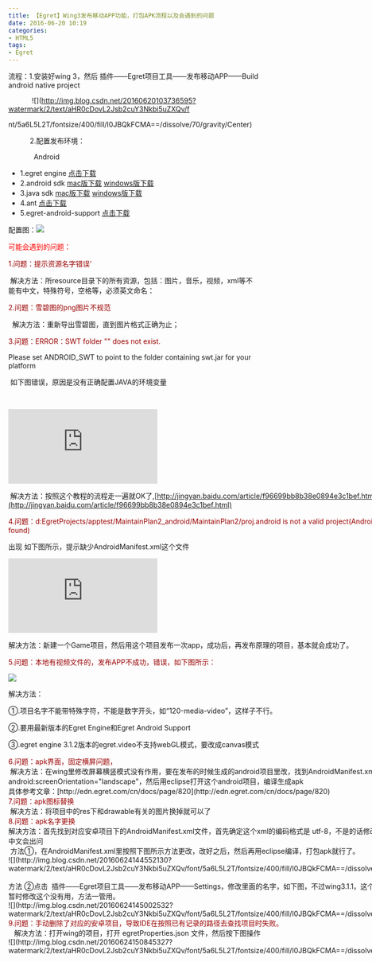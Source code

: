 ```yaml
---
title: 【Egret】Wing3发布移动APP功能，打包APK流程以及会遇到的问题
date: 2016-06-20 10:19
categories:
- HTML5
tags:
- Egret
---
```


流程：1.安装好wing 3，然后 插件——Egret项目工具——发布移动APP——Build android native project

            ![](http://img.blog.csdn.net/20160620103736595?watermark/2/text/aHR0cDovL2Jsb2cuY3Nkbi5uZXQv/f
<!--more-->
nt/5a6L5L2T/fontsize/400/fill/I0JBQkFCMA==/dissolve/70/gravity/Center)

           2.配置发布环境：           

             Android

*   1.egret engine [ 点击下载](http://www.egret.com/products/engine.html)
*   2.android sdk [ mac版下载](http://pan.baidu.com/s/1dD8WUL7) [ windows版下载](http://pan.baidu.com/s/1gdsDRn9)
*   3.java sdk [ mac版下载](http://www.oracle.com/technetwork/java/javase/downloads/jdk8-downloads-2133151.html) [ windows版下载](http://www.oracle.com/technetwork/java/javase/downloads/jdk8-downloads-2133151.html)
*   4.ant [ 点击下载](http://ant.apache.org/bindownload.cgi)
*   5.egret-android-support [ 点击下载](http://www.egret.com/products/products-others.html#egret-support)


配置图：![](http://img.blog.csdn.net/20160630114235440?watermark/2/text/aHR0cDovL2Jsb2cuY3Nkbi5uZXQv/font/5a6L5L2T/fontsize/400/fill/I0JBQkFCMA==/dissolve/70/gravity/Center)

<span style="color: #ff0000">可能会遇到的问题：</span>

<span style="color: #990000">1.问题：提示资源名字错误‘</span>

 解决方法：所resource目录下的所有资源，包括：图片，音乐，视频，xml等不能有中文，特殊符号，空格等，必须英文命名：

<span style="color: #990000">2.问题：雪碧图的png图片不规范</span>

  解决方法：重新导出雪碧图，直到图片格式正确为止；

<span style="color: #990000">  

</span>

<span style="color: #990000">3.问题：ERROR：SWT folder "" does not exist.</span>

Please set ANDROID_SWT to point to the folder containing swt.jar for your platform

 如下图错误，原因是没有正确配置JAVA的环境变量

<div class="audio-wp audio-wp-1" style="display: inline-block"> 


![](http://bbs.egret.com/forum.php?mod=image&aid=11746&size=300x300&key=c7ccd989ef5273f2&nocache=yes&type=fixnone&ramdom=rN1Gm)

 解决方法：按照这个教程的流程走一遍就OK了,[http://jingyan.baidu.com/article/f96699bb8b38e0894e3c1bef.html](http://jingyan.baidu.com/article/f96699bb8b38e0894e3c1bef.html)

<span style="color: #990000">4.问题：d:EgretProjects/apptest/MaintainPlan2_android/MaintainPlan2/proj.android is not a valid project(AndroidManifest.xml not found)</span>

出现 如下图所示，提示缺少AndroidManifest.xml这个文件

![](http://bbs.egret.com/forum.php?mod=image&aid=11748&size=300x300&key=0295ae3346f6f17b&nocache=yes&type=fixnone&ramdom=YJ1GI)

解决方法：新建一个Game项目，然后用这个项目发布一次app，成功后，再发布原理的项目，基本就会成功了。

<span style="color: #990000">5.问题：本地有视频文件的，发布APP不成功，错误，如下图所示：</span>

![](http://img.blog.csdn.net/20160620101852572?watermark/2/text/aHR0cDovL2Jsb2cuY3Nkbi5uZXQv/font/5a6L5L2T/fontsize/400/fill/I0JBQkFCMA==/dissolve/70/gravity/Center)

解决方法：

①.项目名字不能带特殊字符，不能是数字开头，如“120-media-video”，这样子不行。

②.要用最新版本的Egret Engine和Egret Android Support

③.egret engine 3.1.2版本的egret.video不支持webGL模式，要改成canvas模式


<div style="top: 0px"><span style="color: #990000">6.问题：apk界面，固定横屏问题，</span>
<div style="top: 0px"> 解决方法：在wing里修改屏幕横竖模式没有作用，要在发布的时候生成的android项目里改，找到AndroidManifest.xml文件，打开，修改  


<div style="top: 0px"><span class="pln">android</span><span class="pun">:</span><span class="pln">screenOrientation</span><span class="pun">=</span><span class="str">"landscape"，然后用eclipse打开这个<span class="pln">android项目，编译生成apk</span></span>  


<div style="top: 259px">具体参考文章：[http://edn.egret.com/cn/docs/page/820](http://edn.egret.com/cn/docs/page/820)
<div style="top: 259px">  


<div style="top: 259px"><span style="color: #990000">7.问题：apk图标替换</span>
<div style="top: 259px"> 解决方法：将项目中的res下和drawable有关的图片换掉就可以了
<div style="top: 259px">  


<div style="top: 259px"><span style="color: #990000">8.问题：apk名字更换</span>
<div style="top: 259px">解决方法：首先找到对应安卓项目下的AndroidManifest.xml文件，首先确定这个xml的编码格式是 utf-8，不是的话修改成 <?xml version="1.0" encoding="utf-8"?>，不然app命名中文会出问
<div style="top: 259px"> 方法①，在AndroidManifest.xml里按照下图所示方法更改，改好之后，然后再用eclipse编译，打包apk就行了。
<div style="top: 0px">![](http://img.blog.csdn.net/20160624144552130?watermark/2/text/aHR0cDovL2Jsb2cuY3Nkbi5uZXQv/font/5a6L5L2T/fontsize/400/fill/I0JBQkFCMA==/dissolve/70/gravity/Center)
<div style="top: 0px">           
<div style="top: 0px">方法 ②点击  插件——Egret项目工具——发布移动APP——Settings，修改里面的名字，如下图，不过wing3.1.1，这个功能好像有BUG，暂时修改这个没有用，方法一管用。
<div style="top: 0px">
<div style="top: 880px">![](http://img.blog.csdn.net/20160624145002532?watermark/2/text/aHR0cDovL2Jsb2cuY3Nkbi5uZXQv/font/5a6L5L2T/fontsize/400/fill/I0JBQkFCMA==/dissolve/70/gravity/Center)
<div style="top: 880px">  


<div style="top: 880px"><span style="color: #990000">9.问题：手动删除了对应的安卓项目，导致IDE在按照已有记录的路径去查找项目时失败。</span>
<div style="top: 880px">   解决方法：打开wing的项目，打开 egretProperties.json 文件，然后按下图操作
<div style="top: 880px">![](http://img.blog.csdn.net/20160624150845327?watermark/2/text/aHR0cDovL2Jsb2cuY3Nkbi5uZXQv/font/5a6L5L2T/fontsize/400/fill/I0JBQkFCMA==/dissolve/70/gravity/Center)



<div style="top: 880px">
<div style="top: 930px">
<div style="top: 985px">
<div style="top: 1064px">
<div style="top: 1139px">
<div style="top: 2184px">


</div></div></div></div></div></div></div></div></div></div></div></div></div></div></div></div></div></div></div></div></div></div></div></div></div></div></div>